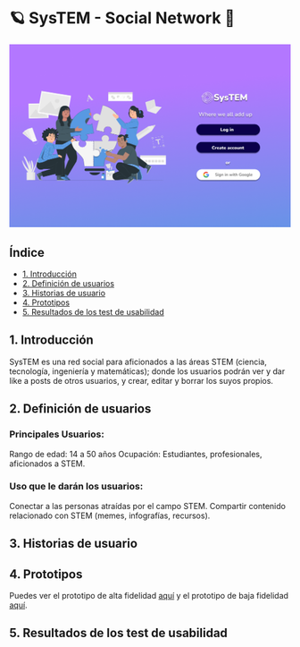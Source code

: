 # 🪐 **SysTEM - Social Network** 🧪
![SysTEM](./thumbnail.png)
## Índice

* [1. Introducción](#1-introducción)
* [2. Definición de usuarios](#2-definición-de-usuarios)
* [3. Historias de usuario](#3-historias-de-usuario)
* [4. Prototipos](#4-prototipos)
* [5. Resultados de los test de usabilidad](#5-resultados-de-los-test-de-usabilidad)


## 1. Introducción
SysTEM es una red social para aficionados a las áreas STEM (ciencia, tecnología, ingeniería y matemáticas); donde los usuarios podrán ver y dar like a posts de otros usuarios, y crear, editar y borrar los suyos propios.

## 2. Definición de usuarios
### Principales Usuarios:
Rango de edad: 14 a 50 años
Ocupación: Estudiantes, profesionales, aficionados a STEM.

### Uso que le darán los usuarios:
Conectar a las personas atraídas por el campo STEM.
Compartir contenido relacionado con STEM (memes, infografías, recursos).

## 3. Historias de usuario
## 4. Prototipos
Puedes ver el prototipo de alta fidelidad [aquí](https://www.figma.com/file/Q12DjjRbnFTJiNU7yWEPSA/Social-Network-Laboratoria-%7C-Alta-Fidelidad?node-id=22%3A3) y el prototipo de baja fidelidad [aquí](https://www.figma.com/file/uzortbvWjDu0gNxW5rjYhg/Social-Network-Laboratoria-%7C-Baja-Fidelidad?node-id=33%3A138).
## 5. Resultados de los test de usabilidad




